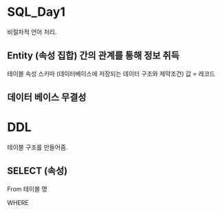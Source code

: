 # SQL_Day1

비절차적 언어 처리.

## Entity (속성 집합) 간의 관계를 통해 정보 취득

테이블 속성 스키마 (데이터베이스에 저장되는 데이터 구조와 제약조건)
값 = 레코드

## 데이터 베이스 무결성



# DDL 
테이블 구조를 만들어줌.


## SELECT (속성)
From 테이블 명

WHERE

